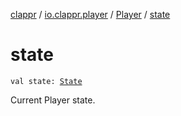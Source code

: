 [clappr](../../index.md) / [io.clappr.player](../index.md) / [Player](index.md) / [state](.)

# state

`val state: `[`State`](-state/index.md)

Current Player state.

